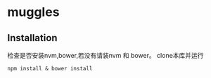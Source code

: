 # muggles

## Installation
检查是否安装nvm,bower,若没有请装nvm 和 bower。
clone本库并运行
```
npm install & bower install
```
